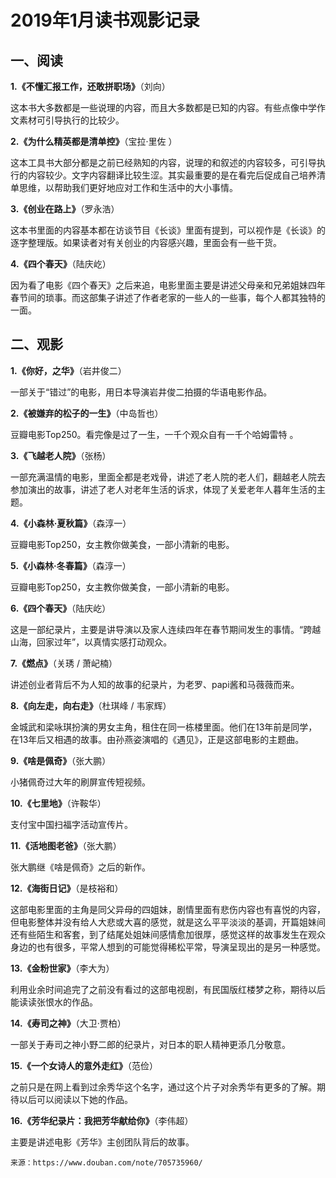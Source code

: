 # 2019年1月读书观影记录

## 一、阅读
**1.《不懂汇报工作，还敢拼职场》**（刘向）

这本书大多数都是一些说理的内容，而且大多数都是已知的内容。有些点像中学作文素材可引导执行的比较少。

**2.《为什么精英都是清单控》**（宝拉·里佐 ）

这本工具书大部分都是之前已经熟知的内容，说理的和叙述的内容较多，可引导执行的内容较少。文字内容翻译比较生涩。其实最重要的是在看完后促成自己培养清单思维，以帮助我们更好地应对工作和生活中的大小事情。

**3.《创业在路上》**（罗永浩）

这本书里面的内容基本都在访谈节目《长谈》里面有提到，可以视作是《长谈》的逐字整理版。如果读者对有关创业的内容感兴趣，里面会有一些干货。

**4.《四个春天》**（陆庆屹）

因为看了电影《四个春天》之后来追，电影里面主要是讲述父母亲和兄弟姐妹四年春节间的琐事。而这部集子讲述了作者老家的一些人的一些事，每个人都其独特的一面。

## 二、观影

**1.《你好，之华》**（岩井俊二）

一部关于“错过”的电影，用日本导演岩井俊二拍摄的华语电影作品。

**2.《被嫌弃的松子的一生》**（中岛哲也）

豆瓣电影Top250。看完像是过了一生，一千个观众自有一千个哈姆雷特 。

**3.《飞越老人院》**（张杨）

一部充满温情的电影，里面全都是老戏骨，讲述了老人院的老人们，翻越老人院去参加演出的故事，讲述了老人对老年生活的诉求，体现了关爱老年人暮年生活的主题。

**4.《小森林·夏秋篇》**（森淳一）

豆瓣电影Top250，女主教你做美食，一部小清新的电影。

**5.《小森林·冬春篇》**（森淳一）

豆瓣电影Top250，女主教你做美食，一部小清新的电影。

**6.《四个春天》**（陆庆屹）

这是一部纪录片，主要是讲导演以及家人连续四年在春节期间发生的事情。“跨越山海，回家过年”，以真情实感打动观众。

**7.《燃点》**（关琇 / 萧屺楠）

讲述创业者背后不为人知的故事的纪录片，为老罗、papi酱和马薇薇而来。

**8.《向左走，向右走》**（杜琪峰 / 韦家辉）

金城武和梁咏琪扮演的男女主角，租住在同一栋楼里面。他们在13年前是同学，在13年后又相遇的故事。由孙燕姿演唱的《遇见》，正是这部电影的主题曲。

**9.《啥是佩奇》**（张大鹏）

小猪佩奇过大年的刷屏宣传短视频。

**10.《七里地》**（许鞍华）

支付宝中国扫福字活动宣传片。

**11.《活地图老爸》**（张大鹏）

张大鹏继《啥是佩奇》之后的新作。

**12.《海街日记》**（是枝裕和）

这部电影里面的主角是同父异母的四姐妹，剧情里面有悲伤内容也有喜悦的内容，但电影整体并没有给人大悲或大喜的感觉，就是这么平平淡淡的基调，开篇姐妹间还有些陌生和客套，到了结尾处姐妹间感情愈加很厚，感觉这样的故事发生在观众身边的也有很多，平常人想到的可能觉得稀松平常，导演呈现出的是另一种感觉。 

**13.《金粉世家》**（李大为）

利用业余时间追完了之前没有看过的这部电视剧，有民国版红楼梦之称，期待以后能读读张恨水的作品。

**14.《寿司之神》**（大卫·贾柏）

一部关于寿司之神小野二郎的纪录片，对日本的职人精神更添几分敬意。

**15.《一个女诗人的意外走红》**（范俭）

之前只是在网上看到过余秀华这个名字，通过这个片子对余秀华有更多的了解。期待以后可以阅读以下她的作品。

**16.《芳华纪录片：我把芳华献给你》**（李伟超）

主要是讲述电影《芳华》主创团队背后的故事。  

```
来源：https://www.douban.com/note/705735960/
```